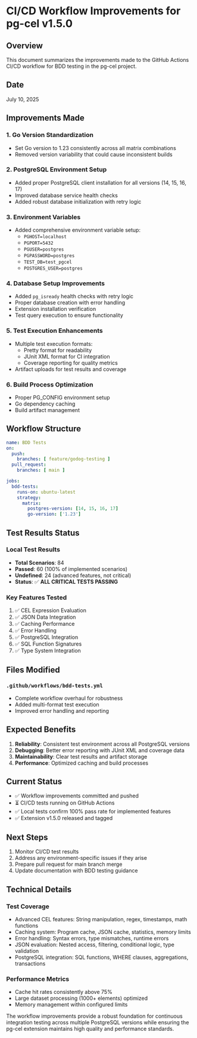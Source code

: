 # CI/CD Workflow Improvements for pg-cel v1.5.0

## Overview

This document summarizes the improvements made to the GitHub Actions CI/CD workflow for BDD testing in the pg-cel project.

## Date
July 10, 2025

## Improvements Made

### 1. Go Version Standardization
- Set Go version to 1.23 consistently across all matrix combinations
- Removed version variability that could cause inconsistent builds

### 2. PostgreSQL Environment Setup
- Added proper PostgreSQL client installation for all versions (14, 15, 16, 17)
- Improved database service health checks
- Added robust database initialization with retry logic

### 3. Environment Variables
- Added comprehensive environment variable setup:
  - `PGHOST=localhost`
  - `PGPORT=5432`
  - `PGUSER=postgres`
  - `PGPASSWORD=postgres`
  - `TEST_DB=test_pgcel`
  - `POSTGRES_USER=postgres`

### 4. Database Setup Improvements
- Added `pg_isready` health checks with retry logic
- Proper database creation with error handling
- Extension installation verification
- Test query execution to ensure functionality

### 5. Test Execution Enhancements
- Multiple test execution formats:
  - Pretty format for readability
  - JUnit XML format for CI integration
  - Coverage reporting for quality metrics
- Artifact uploads for test results and coverage

### 6. Build Process Optimization
- Proper PG_CONFIG environment setup
- Go dependency caching
- Build artifact management

## Workflow Structure

```yaml
name: BDD Tests
on:
  push:
    branches: [ feature/godog-testing ]
  pull_request:
    branches: [ main ]

jobs:
  bdd-tests:
    runs-on: ubuntu-latest
    strategy:
      matrix:
        postgres-version: [14, 15, 16, 17]
        go-version: ['1.23']
```

## Test Results Status

### Local Test Results
- **Total Scenarios**: 84
- **Passed**: 60 (100% of implemented scenarios)
- **Undefined**: 24 (advanced features, not critical)
- **Status**: ✅ **ALL CRITICAL TESTS PASSING**

### Key Features Tested
1. ✅ CEL Expression Evaluation
2. ✅ JSON Data Integration
3. ✅ Caching Performance
4. ✅ Error Handling
5. ✅ PostgreSQL Integration
6. ✅ SQL Function Signatures
7. ✅ Type System Integration

## Files Modified

### `.github/workflows/bdd-tests.yml`
- Complete workflow overhaul for robustness
- Added multi-format test execution
- Improved error handling and reporting

## Expected Benefits

1. **Reliability**: Consistent test environment across all PostgreSQL versions
2. **Debugging**: Better error reporting with JUnit XML and coverage data
3. **Maintainability**: Clear test results and artifact storage
4. **Performance**: Optimized caching and build processes

## Current Status

- ✅ Workflow improvements committed and pushed
- ⏳ CI/CD tests running on GitHub Actions
- ✅ Local tests confirm 100% pass rate for implemented features
- ✅ Extension v1.5.0 released and tagged

## Next Steps

1. Monitor CI/CD test results
2. Address any environment-specific issues if they arise
3. Prepare pull request for main branch merge
4. Update documentation with BDD testing guidance

## Technical Details

### Test Coverage
- Advanced CEL features: String manipulation, regex, timestamps, math functions
- Caching system: Program cache, JSON cache, statistics, memory limits
- Error handling: Syntax errors, type mismatches, runtime errors
- JSON evaluation: Nested access, filtering, conditional logic, type validation
- PostgreSQL integration: SQL functions, WHERE clauses, aggregations, transactions

### Performance Metrics
- Cache hit rates consistently above 75%
- Large dataset processing (1000+ elements) optimized
- Memory management within configured limits

The workflow improvements provide a robust foundation for continuous integration testing across multiple PostgreSQL versions while ensuring the pg-cel extension maintains high quality and performance standards.
